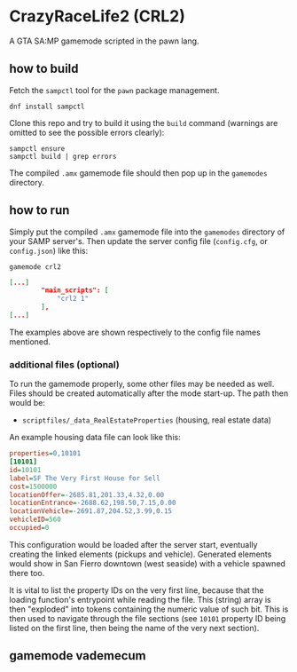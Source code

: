 # CrazyRaceLife2 (CRL2)

A GTA SA:MP gamemode scripted in the pawn lang.

## how to build

Fetch the `sampctl` tool for the `pawn` package management.

```
dnf install sampctl
```

Clone this repo and try to build it using the `build` command (warnings are omitted to see the possible errors clearly):

```
sampctl ensure
sampctl build | grep errors
```

The compiled `.amx` gamemode file should then pop up in the `gamemodes` directory.

## how to run

Simply put the compiled `.amx` gamemode file into the `gamemodes` directory of your SAMP server's. Then update the server config file (`config.cfg`, or `config.json`) like this:

```
gamemode crl2
```

```json
[...]
        "main_scripts": [
            "crl2 1"
        ],
[...]
```

The examples above are shown respectively to the config file names mentioned.

### additional files (optional)

To run the gamemode properly, some other files may be needed as well. Files should be created automatically after the mode start-up. The path then would be:

+ `scriptfiles/_data_RealEstateProperties` (housing, real estate data)

An example housing data file can look like this:

```ini
properties=0,10101
[10101]
id=10101
label=SF The Very First House for Sell
cost=1500000
locationOffer=-2685.81,201.33,4.32,0.00
locationEntrance=-2688.62,198.50,7.15,0.00
locationVehicle=-2691.87,204.52,3.99,0.15
vehicleID=560
occupied=0
```

This configuration would be loaded after the server start, eventually creating the linked elements (pickups and vehicle). Generated elements would show in San Fierro downtown (west seaside) with a vehicle spawned there too.

It is vital to list the property IDs on the very first line, because that the loading function's entrypoint while reading the file. This (string) array is then "exploded" into tokens containing the numeric value of such bit. This is then used to navigate through the file sections (see `10101` property ID being listed on the first line, then being the name of the very next section).

## gamemode vademecum
